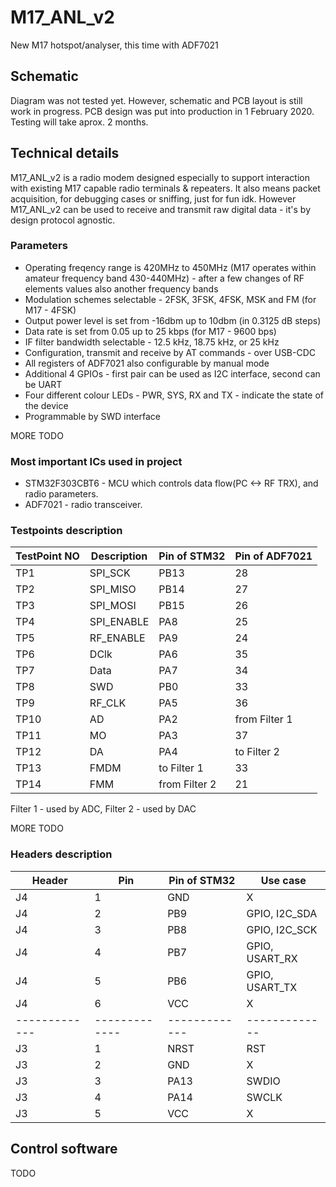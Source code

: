 # M17_ANL_v2
New M17 hotspot/analyser, this time with ADF7021

## Schematic
Diagram was not tested yet.
However, schematic and PCB layout is still work in progress.
PCB design was put into production in 1 February 2020.
Testing will take aprox. 2 months.

## Technical details

M17_ANL_v2 is a radio modem designed especially to support interaction with existing M17 capable radio terminals & repeaters. It also means packet acquisition, for debugging cases or sniffing, just for fun idk.
However M17_ANL_v2 can be used to receive and transmit raw digital data - it's by design protocol agnostic. 

### Parameters

* Operating freqency range is 420MHz to 450MHz (M17 operates within amateur frequency band 430-440MHz) - after a few changes of RF elements values also another frequency bands
* Modulation schemes selectable - 2FSK, 3FSK, 4FSK, MSK and FM (for M17 - 4FSK)
* Output power level is set from -16dbm up to 10dbm (in 0.3125 dB steps)
* Data rate is set from 0.05 up to 25 kbps (for M17 - 9600 bps)
* IF filter bandwidth selectable - 12.5 kHz, 18.75 kHz, or 25 kHz
* Configuration, transmit and receive by AT commands - over USB-CDC
* All registers of ADF7021 also configurable by manual mode
* Additional 4 GPIOs - first pair can be used as I2C interface, second can be UART
* Four different colour LEDs - PWR, SYS, RX and TX - indicate the state of the device
* Programmable by SWD interface

MORE TODO


### Most important ICs used in project

* STM32F303CBT6 - MCU which controls data flow(PC <-> RF TRX), and radio parameters.
* ADF7021 - radio transceiver.

### Testpoints description

| TestPoint NO  | Description | Pin of STM32 | Pin of ADF7021 |
| ------------- | ------------- | ------------- | ------------- |
| TP1  | SPI_SCK  | PB13  | 28 |
| TP2  | SPI_MISO  | PB14  | 27 |
| TP3  | SPI_MOSI  | PB15  | 26 |
| TP4  | SPI_ENABLE  | PA8  | 25 |
| TP5  | RF_ENABLE  | PA9  | 24 |
| TP6  | DClk  | PA6  | 35 |
| TP7  | Data  | PA7  | 34 |
| TP8  | SWD  | PB0  | 33 |
| TP9  | RF_CLK  | PA5  | 36 |
| TP10  | AD  | PA2  | from Filter 1 |
| TP11  | MO  | PA3  | 37 |
| TP12  | DA  | PA4  | to Filter 2 |
| TP13  | FMDM  | to Filter 1  | 33 |
| TP14  | FMM  | from Filter 2  | 21 |

Filter 1 - used by ADC,
Filter 2 - used by DAC

MORE TODO

### Headers description


| Header  | Pin | Pin of STM32 | Use case |
| ------------- | ------------- | ------------- | ------------- |
| J4  | 1  | GND  | X |
| J4  | 2  | PB9  | GPIO, I2C_SDA |
| J4  | 3  | PB8  | GPIO, I2C_SCK |
| J4  | 4  | PB7  | GPIO, USART_RX |
| J4  | 5  | PB6  | GPIO, USART_TX |
| J4  | 6  | VCC  | X |
| ------------- | ------------- | ------------- | ------------- |
| J3  | 1  | NRST  | RST |
| J3  | 2  | GND  | X |
| J3  | 3  | PA13  | SWDIO |
| J3  | 4  | PA14  | SWCLK |
| J3  | 5  | VCC  | X |





## Control software

TODO
